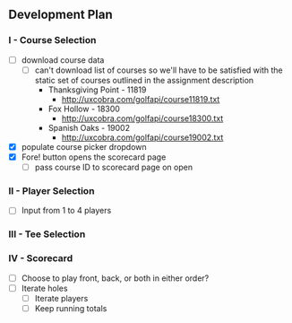 ## Development Plan
### I - Course Selection
 - [ ] download course data
   - [ ] can't download list of courses so we'll have to be satisfied with the
static set of courses outlined in the assignment description
     - Thanksgiving Point - 11819
       - http://uxcobra.com/golfapi/course11819.txt
     - Fox Hollow - 18300
       - http://uxcobra.com/golfapi/course18300.txt
     - Spanish Oaks - 19002
       - http://uxcobra.com/golfapi/course19002.txt
 - [x] populate course picker dropdown
 - [x] Fore! button opens the scorecard page
   - [ ] pass course ID to scorecard page on open
### II - Player Selection
 - [ ] Input from 1 to 4 players
### III - Tee Selection
### IV - Scorecard
 - [ ] Choose to play front, back, or both in either order?
 - [ ] Iterate holes
   - [ ] Iterate players
   - [ ] Keep running totals
